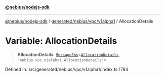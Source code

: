 [**@nebius/nodejs-sdk**](../../../../../README.md)

***

[@nebius/nodejs-sdk](../../../../../README.md) / [generated/nebius/vpc/v1alpha1](../README.md) / AllocationDetails

# Variable: AllocationDetails

> **AllocationDetails**: [`MessageFns`](../../../../../runtime/protos/core/interfaces/MessageFns.md)\<[`AllocationDetails`](../interfaces/AllocationDetails.md), `"nebius.vpc.v1alpha1.AllocationDetails"`\>

Defined in: src/generated/nebius/vpc/v1alpha1/index.ts:1784
